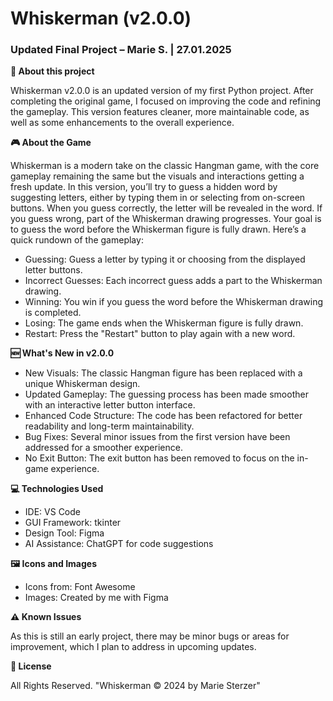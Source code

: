 # Whiskerman (v2.0.0)
### Updated Final Project – Marie S. | 27.01.2025

**🌱 About this project**

Whiskerman v2.0.0 is an updated version of my first Python project. After completing the original game, I focused on improving the code and refining the gameplay. This version features cleaner, more maintainable code, as well as some enhancements to the overall experience.

**🎮 About the Game**

Whiskerman is a modern take on the classic Hangman game, with the core gameplay remaining the same but the visuals and interactions getting a fresh update. In this version, you’ll try to guess a hidden word by suggesting letters, either by typing them in or selecting from on-screen buttons. When you guess correctly, the letter will be revealed in the word. If you guess wrong, part of the Whiskerman drawing progresses. Your goal is to guess the word before the Whiskerman figure is fully drawn.
Here’s a quick rundown of the gameplay:

 - Guessing: Guess a letter by typing it or choosing from the displayed letter buttons.
 - Incorrect Guesses: Each incorrect guess adds a part to the Whiskerman drawing.
 - Winning: You win if you guess the word before the Whiskerman drawing is completed.
 - Losing: The game ends when the Whiskerman figure is fully drawn.
 - Restart: Press the "Restart" button to play again with a new word.


**🆕 What's New in v2.0.0**

 - New Visuals: The classic Hangman figure has been replaced with a unique Whiskerman design.
 - Updated Gameplay: The guessing process has been made smoother with an interactive letter button interface.
 - Enhanced Code Structure: The code has been refactored for better readability and long-term maintainability.
 - Bug Fixes: Several minor issues from the first version have been addressed for a smoother experience.
 - No Exit Button: The exit button has been removed to focus on the in-game experience.


**💻 Technologies Used**

 - IDE: VS Code
 - GUI Framework: tkinter
 - Design Tool: Figma
 - AI Assistance: ChatGPT for code suggestions


**🖼️ Icons and Images**

 - Icons from: Font Awesome
 - Images: Created by me with Figma

**⚠️ Known Issues**

As this is still an early project, there may be minor bugs or areas for improvement, which I plan to address in upcoming updates.

**📜 License**

All Rights Reserved.
"Whiskerman © 2024 by Marie Sterzer"

